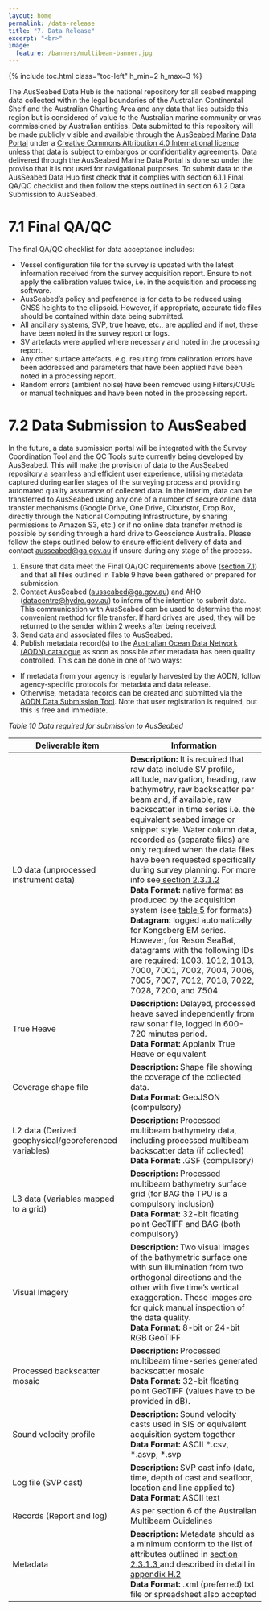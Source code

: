 ```yaml
---
layout: home
permalink: /data-release
title: "7. Data Release"
excerpt: "<br>"
image:
  feature: /banners/multibeam-banner.jpg
---
```

{% include toc.html class="toc-left" h_min=2 h_max=3 %}

The AusSeabed Data Hub is the national repository for all seabed mapping data collected within the legal boundaries of the Australian Continental Shelf and the Australian Charting Area and any data that lies outside this region but is considered of value to the Australian marine community or was commissioned by Australian entities. Data submitted to this repository will be made publicly visible and available through the [AusSeabed Marine Data Portal](https://portal.ga.gov.au/persona/marine) under a [Creative Commons Attribution 4.0 International licence](https://creativecommons.org/licenses/by/4.0/legalcode) unless that data is subject to embargos or confidentiality agreements. Data delivered through the AusSeabed Marine Data Portal is done so under the proviso that it is not used for navigational purposes. To submit data to the AusSeabed Data Hub first check that it complies with section 6.1.1 Final QA/QC checklist and then follow the steps outlined in section 6.1.2 Data Submission to AusSeabed.

# 7.1 Final QA/QC
The final QA/QC checklist for data acceptance includes:
*   Vessel configuration file for the survey is updated with the latest information received from the survey acquisition report. Ensure to not apply the calibration values twice, i.e. in the acquisition and processing software.
*   AusSeabed’s policy and preference is for data to be reduced using GNSS heights to the ellipsoid. However, if appropriate, accurate tide files should be contained within data being submitted.
*   All ancillary systems, SVP, true heave, etc., are applied and if not, these have been noted in the survey report or logs.
*   SV artefacts were applied where necessary and noted in the processing report. 
*   Any other surface artefacts, e.g. resulting from calibration errors have been addressed and parameters that have been applied have been noted in a processing report.
*   Random errors (ambient noise) have been removed using Filters/CUBE or manual techniques and have been noted in the processing report.

# 7.2 Data Submission to AusSeabed
In the future, a data submission portal will be integrated with the Survey Coordination Tool and the QC Tools suite currently being developed by AusSeabed. This will make the provision of data to the AusSeabed repository a seamless and efficient user experience, utilising metadata captured during earlier stages of the surveying process and providing automated quality assurance of collected data. In the interim, data can be transferred to AusSeabed using any one of a number of secure online data transfer mechanisms (Google Drive, One Drive, Cloudstor, Drop Box, directly through the National Computing Infrastructure, by sharing permissions to Amazon S3, etc.) or if no online data transfer method is possible by sending through a hard drive to Geoscience Australia. Please follow the steps outlined below to ensure efficient delivery of data and contact [ausseabed@ga.gov.au](mailto:ausseabed@ga.gov.au) if unsure during any stage of the process.



1. Ensure that data meet the Final QA/QC requirements above ([section 7.1](https://australian-multibeam-guidelines.github.io/data-release#71-final-qaqc)) and that all files outlined in Table 9 have been gathered or prepared for submission. 
2. Contact AusSeabed ([ausseabed@ga.gov.au](mailto:ausseabed@ga.gov.au)) and AHO ([datacentre@hydro.gov.au](mailto:datacentre@hydro.gov.au)) to inform of the intention to submit data. This communication with AusSeabed can be used to determine the most convenient method for file transfer. If hard drives are used, they will be returned to the sender within 2 weeks after being received.
3. Send data and associated files to AusSeabed.
4. Publish metadata record(s) to the [Australian Ocean Data Network (AODN) catalogue](http://catalogue.aodn.org.au/geonetwork/srv/eng/main.home) as soon as possible after metadata has been quality controlled. This can be done in one of two ways:
*   If metadata from your agency is regularly harvested by the AODN, follow agency-specific protocols for metadata and data release. 
*   Otherwise, metadata records can be created and submitted via the [AODN Data Submission Tool](https://metadataentry.aodn.org.au/submit/). Note that user registration is required, but this is free and immediate.

_Table 10 Data required for submission to AusSeabed_
<table>
<thead>
  <tr>
    <th>Deliverable item</th>
    <th>Information</th>
  </tr>
</thead>
<tbody>
  <tr>
    <td>L0 data (unprocessed instrument data)</td>
    <td><strong>Description:</strong> It is required that raw data include SV profile, attitude, navigation, heading, raw bathymetry, raw backscatter per beam and, if available, raw backscatter in time series i.e. the equivalent seabed image or snippet style. Water column data, recorded as (separate files) are only required when the data files have been requested specifically during survey planning. For more info see<a href="https://australian-multibeam-guidelines.github.io/pre-survey-planning#231-data-type-formats-and-metadata"> section 2.3.1.2</a><br><strong>Data Format:</strong> native format as produced by the acquisition system (see <a href="https://australian-multibeam-guidelines.github.io/pre-survey-planning#231-data-type-formats-and-metadata">table 5</a> for formats) <br><strong>Datagram:</strong> logged automatically for Kongsberg EM series. However, for Reson SeaBat, datagrams with the following IDs are required: 1003, 1012, 1013, 7000, 7001, 7002, 7004, 7006, 7005, 7007, 7012, 7018, 7022, 7028, 7200, and 7504.</td>
  </tr>
  <tr>
    <td>True Heave</td>
    <td><strong>Description:</strong> Delayed, processed heave saved independently from raw sonar file, logged in 600-720 minutes period.<br><strong>Data Format:</strong> Applanix True Heave or equivalent</td>
  </tr>
  <tr>
    <td>Coverage shape file</td>
    <td><strong>Description:</strong> Shape file showing the coverage of the collected data. <br><strong>Data Format:</strong> GeoJSON (compulsory)</td>
  </tr>
  <tr>
    <td>L2 data (Derived geophysical/georeferenced variables)</td>
    <td><strong>Description:</strong> Processed multibeam bathymetry data, including processed multibeam backscatter data (if collected)<br><strong>Data Format:</strong> .GSF (compulsory)</td>
  </tr>
  <tr>
    <td>L3 data (Variables mapped to a grid)</td>
    <td><strong>Description:</strong> Processed multibeam bathymetry surface grid (for BAG the TPU is a compulsory inclusion)<br><strong>Data Format:</strong> 32-bit floating point GeoTIFF and BAG (both compulsory)</td>
  </tr>
  <tr>
    <td>Visual Imagery</td>
    <td><strong>Description:</strong> Two visual images of the bathymetric surface one with sun illumination from two orthogonal directions and the other with five time’s vertical exaggeration. These images are for quick manual inspection of the data quality.<br><strong>Data Format:</strong> 8-bit or 24-bit RGB GeoTIFF</td>
  </tr>
  <tr>
    <td>Processed backscatter mosaic</td>
    <td><strong>Description:</strong> Processed multibeam time-series generated backscatter mosaic<br><strong>Data Format:</strong> 32-bit floating point GeoTIFF (values have to be provided in dB).</td>
  </tr>
  <tr>
    <td>Sound velocity profile</td>
    <td><strong>Description:</strong> Sound velocity casts used in SIS or equivalent acquisition system together<br><strong>Data Format:</strong> ASCII *.csv, *.asvp, *.svp</td>
  </tr>
  <tr>
    <td>Log file (SVP cast)</td>
    <td><strong>Description:</strong> SVP cast info (date, time, depth of cast and seafloor, location and line applied to)<br><strong>Data Format:</strong> ASCII text</td>
  </tr>
  <tr>
    <td>Records (Report and log)</td>
    <td>As per section 6 of the Australian Multibeam Guidelines</td>
  </tr>
  <tr>
    <td>Metadata</td>
    <td><strong>Description:</strong> Metadata should as a minimum conform to the list of attributes outlined in <a href="https://australian-multibeam-guidelines.github.io/pre-survey-planning#231-data-type-formats-and-metadata">section 2.3.1.3 </a>and described in detail in <a href="https://australian-multibeam-guidelines.github.io/appendices#h2-ausseabed-minimum-required-metadata">appendix H.2</a><br><strong>Data Format:</strong> .xml (preferred) txt file or spreadsheet also accepted</td>
  </tr>
</tbody>
</table>

